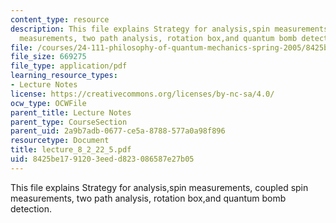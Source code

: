 ```yaml
---
content_type: resource
description: This file explains Strategy for analysis,spin measurements, coupled spin
  measurements, two path analysis, rotation box,and quantum bomb detection.
file: /courses/24-111-philosophy-of-quantum-mechanics-spring-2005/8425be1791203eedd823086587e27b05_lecture_8_2_22_5.pdf
file_size: 669275
file_type: application/pdf
learning_resource_types:
- Lecture Notes
license: https://creativecommons.org/licenses/by-nc-sa/4.0/
ocw_type: OCWFile
parent_title: Lecture Notes
parent_type: CourseSection
parent_uid: 2a9b7adb-0677-ce5a-8788-577a0a98f896
resourcetype: Document
title: lecture_8_2_22_5.pdf
uid: 8425be17-9120-3eed-d823-086587e27b05
---
```

This file explains Strategy for analysis,spin measurements, coupled spin measurements, two path analysis, rotation box,and quantum bomb detection.